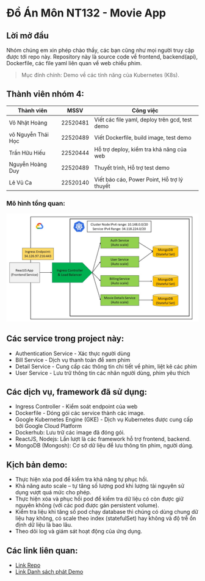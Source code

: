 # Đồ Án Môn NT132 - Movie App
## Lời mở đầu
Nhóm chúng em xin phép chào thầy, các bạn cũng như mọi người truy cập được tới repo này.
Repository này là source code về frontend, backend(api), Dockerfile, các file yaml liên quan về web chiếu phim.
>Mục đính chính: Demo về các tính năng của Kubernetes (K8s).

## Thành viên nhóm 4: 

| Thành viên         | MSSV     | Công việc                                     |
| ------------------ | -------- | ----------------------------------------------|
| Võ Nhật Hoàng      | 22520481 | Viết các file yaml, deploy trên gcd, test demo|
| võ Nguyễn Thái Học | 22520489 | Viết Dockerfile, build image, test demo       |
| Trần Hữu Hiếu      | 22520444 | Hỗ trợ deploy, kiểm tra khả năng của web      |
| Nguyễn Hoàng Duy   | 22520489 | Thuyết trình, Hỗ trợ test demo                |
| Lê Vũ Ca           | 22520140 | Viết báo cáo, Power Point, Hỗ trợ lý thuyết   |


### Mô hình tổng quan:
![Architecture](./HinhAnhMoHinh.jpg)

## Các service trong project này:
- Authentication Service - Xác thực người dùng
- Bill Service - Dịch vụ thanh toán để xem phim
- Detail Service - Cung cấp các thông tin chi tiết về phim, liệt kê các phim
- User Service - Lưu trữ thông tin các nhân người dùng, phim yêu thích


## Các dịch vụ, framework đã sử dụng:
- Ingress Controller - Kiểm soát endpoint của web
- Dockerfile - Dóng gói các service thành các image.
- Google Kubernetes Engine (GKE) - Dịch vụ Kubernetes được cung cấp bởi Google Cloud Platform
- Dockerhub: Lưu trữ các image đã đóng gói.
- ReactJS, Nodejs: Lần lượt là các framework hỗ trợ frontend, backend.
- MongoDB (Mongosh): Cơ sở dữ liệu để lưu thông tin phim, người dùng.

## Kịch bản demo:
- Thực hiện xóa pod để kiểm tra khả năng tự phục hồi.
- Khả năng auto scale – tự tăng số lượng pod khi lượng tài nguyên sử dụng vượt quá mức cho phép.
- Thực hiện xóa và phục hồi pod để kiểm tra dữ liệu có còn được giữ nguyên không (với các pod được gán persistent volume).
- Kiểm tra liệu khi tăng số pod chạy database thì chúng có dùng chung dữ liệu hay không, có scale theo index (statefulSet) hay không và độ trễ ổn định dữ liệu là bao lâu.
- Theo dõi log và giám sát hoạt động của ứng dụng.

## Các link liên quan:
- [Link Repo](https://github.com/HoaSonTaiKhoi/K8s.io_DoAn_NT132)
- [Link Danh sách phát Demo](https://www.youtube.com/watch?v=itmKM771e4U&list=PLEfRbAMIW0HuR1hlUNDo0-e4UCkgwPBeT&pp=gAQB)